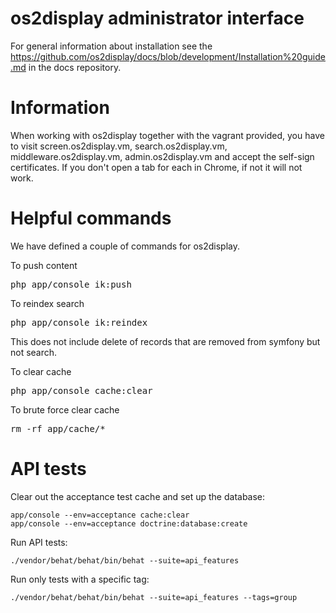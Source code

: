 # os2display administrator interface

For general information about installation see the https://github.com/os2display/docs/blob/development/Installation%20guide.md in the docs repository.

# Information
When working with os2display together with the vagrant provided, you have to visit screen.os2display.vm, search.os2display.vm, middleware.os2display.vm, admin.os2display.vm and accept the self-sign certificates. If you don't open a tab for each in Chrome, if not it will not work.

# Helpful commands
We have defined a couple of commands for os2display.

To push content
<pre>
php app/console ik:push
</pre>

To reindex search
<pre>
php app/console ik:reindex
</pre>
This does not include delete of records that are removed from symfony but not search.

To clear cache
<pre>
php app/console cache:clear
</pre>

To brute force clear cache
<pre>
rm -rf app/cache/*
</pre>


# API tests

Clear out the acceptance test cache and set up the database:

```
app/console --env=acceptance cache:clear
app/console --env=acceptance doctrine:database:create
```

Run API tests:

```
./vendor/behat/behat/bin/behat --suite=api_features
```

Run only tests with a specific tag:

```
./vendor/behat/behat/bin/behat --suite=api_features --tags=group
```
